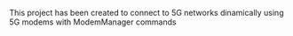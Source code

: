 This project has been created to connect to 5G networks dinamically using 5G modems with ModemManager commands
